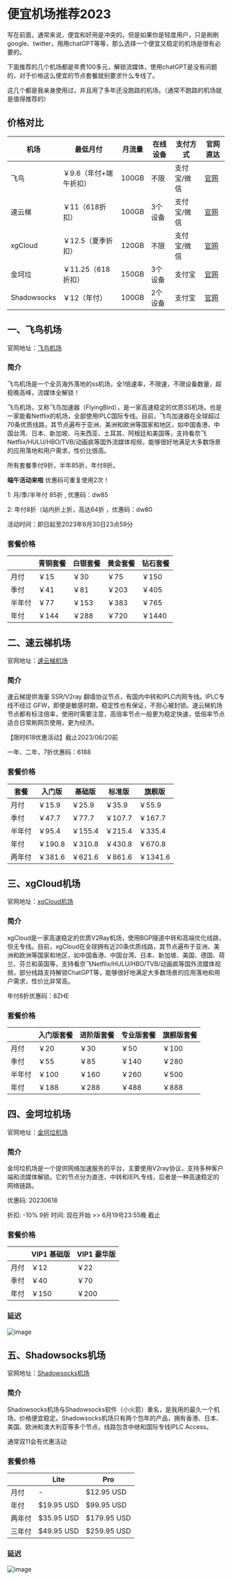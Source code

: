 # 便宜机场推荐2023

写在前面，通常来说，便宜和好用是冲突的。但是如果你是轻度用户，只是刷刷google、twitter，用用chatGPT等等，那么选择一个便宜又稳定的机场是很有必要的。

下面推荐的几个机场都是年费100多元，解锁流媒体，使用chatGPT是没有问题的，对于价格这么便宜的节点套餐就别要求什么专线了。

这几个都是我亲身使用过，并且用了多年还没跑路的机场。（通常不跑路的机场就是值得推荐的）

## 价格对比

|机场|最低月付|月流量|在线设备|支付方式|官网直达|
|----|----|----|----|----|----|
|飞鸟|￥9.6（年付+端午折扣）|100GB|不限|支付宝/微信|[官网](https://clever99.com/j/flyingbird)|
|速云梯|￥11（618折扣）|100GB|3个设备|支付宝/微信|[官网](https://clever99.com/j/suyunti)|
|xgCloud|￥12.5（夏季折扣）|120GB|不限|支付宝/微信|[官网](https://clever99.com/j/xgcloud)|
|金坷垃|￥11.25（618折扣）|150GB|3个设备|支付宝|[官网](https://clever99.com/j/jinkela)|
|Shadowsocks|￥12（年付）|100GB|2个设备|支付宝|[官网](https://clever99.com/j/shadowsocks)|

## 一、飞鸟机场

官网地址：[飞鸟机场](https://clever99.com/j/flyingbird)

### 简介

飞鸟机场是一个全员海外落地的ss机场，全1倍速率，不限速，不限设备数量，超稳晚高峰，流媒体全解锁！

飞鸟机场，又称飞鸟加速器（FlyingBird），是一家高速稳定的优质SS机场，也是一家能看Netflix的机场，全部使用IPLC国际专线。目前，飞鸟加速器在全球超过70条优质线路，其节点遍布于亚洲、美洲和欧洲等国家和地区，如中国香港、中国台湾、日本、新加坡、马来西亚、土耳其、阿根廷和美国等，支持看奈飞Netflix/HULU/HBO/TVB/动画疯等国外流媒体视频，能够很好地满足大多数场景的应用落地和用户需求，性价比很高。

所有套餐季付9折，半年85折，年付8折。

**端午活动来啦** 优惠码可重复使用2次！

1: 月/季/半年付 85折 , 优惠码：dw85 

2: 年付8折（站内折上折，高达64折 ，优惠码：dw80

活动时间：即日起至2023年6月30日23点59分


### 套餐价格

||青铜套餐|白银套餐|黄金套餐|钻石套餐|
|----|----|----|----|----|
|月付|￥15|￥30|￥75|￥150|
|季付|￥41|￥81|￥203|￥405|
|半年付|￥77|￥153|￥383|￥765|
|年付|￥144|￥288|￥720|￥1440|

## 二、速云梯机场

官网地址：[速云梯机场](https://clever99.com/j/suyunti)

### 简介

速云梯提供海量 SSR/V2ray 翻墙协议节点，有国内中转和IPLC内网专线。IPLC专线不经过 GFW，即便是敏感时期，稳定性也有保证，不担心被封锁。速云梯机场节点都有标注倍率，使用时需要注意，高倍率节点一般更为稳定快速，低倍率节点适合日常刷网页使用，更为经济。

【限时618优惠活动】截止2023/06/20前

一年、二年，7折优惠码：6188

### 套餐价格

|套餐|入门版|基础版|标准版|旗舰版|
|----|----|----|----|----|
|月付|￥15.9|￥25.9|￥35.9|￥55.9|
|季付|￥47.7|￥77.7|￥107.7|￥167.7|
|半年付|￥95.4|￥155.4|￥215.4|￥335.4|
|年付|￥190.8|￥310.8|￥430.8|￥670.8|
|两年付|￥381.6|￥621.6|￥861.6|￥1341.6|

## 三、xgCloud机场

官网地址：[xgCloud机场](https://clever99.com/j/xgcloud)

### 简介

xgCloud是一家高速稳定的优质V2Ray机场，使用BGP隧道中转和高端优化线路，但无专线。目前，xgCloud在全球拥有近20条优质线路，其节点遍布于亚洲、美洲和欧洲等国家和地区，如中国香港、中国台湾、日本、新加坡、美国、德国、荷兰、芬兰和英国等，支持看奈飞Netflix/HULU/HBO/TVB/动画疯等国外流媒体视频，部分线路支持解锁ChatGPT等，能够很好地满足大多数场景的应用落地和用户需求，性价比非常高。

年付8折优惠码：8ZHE

### 套餐价格

||入门版套餐|进阶版套餐|专业版套餐|旗舰版套餐|
|----|----|----|----|----|
|月付|￥20|￥30|￥50|￥100|
|季付|￥55|￥85|￥140|￥280|
|半年付|￥100|￥160|￥260|￥500|
|年付|￥188|￥288|￥488|￥888|

## 四、金坷垃机场

官网地址：[金坷垃机场](https://clever99.com/j/jinkela)

### 简介

金坷垃机场是一个提供网络加速服务的平台，主要使用V2ray协议，支持多种客户端和流媒体解锁。它的节点分为直连、中转和IEPL专线，后者是一种高速稳定的网络链路。

优惠码: 20230618

折扣: -10% 9折 时间: 现在开始 >> 6月19号23:55晚 截止

### 套餐价格

||VIP1 基础版|VIP1 豪华版|
|----|----|----|
|月付|￥12|￥22|
|季付|￥40|￥70|
|年付|￥150|￥200|

### 延迟

![image](https://raw.githubusercontent.com/winston779/cheap-recommendation/main/img/jinkela.jpg)

## 五、Shadowsocks机场

官网地址：[Shadowsocks机场](https://clever99.com/j/shadowsocks)

### 简介

Shadowsocks机场与Shadowsocks软件（小火箭）重名，是我用的最久一个机场，价格便宜稳定。Shadowsocks机场只有两个包年的产品，拥有香港、日本、美国、欧洲和澳大利亚等多个节点，线路包含中继和国际专线IPLC Access。

通常双11会有优惠活动

### 套餐价格

||Lite|Pro|
|----|----|----|
|月付|-|$12.95 USD|
|年付|$19.95 USD|$99.95 USD|
|两年付|$35.95 USD|$179.95 USD|
|三年付|$49.95 USD|$259.95 USD|

### 延迟

![image](https://raw.githubusercontent.com/winston779/cheap-recommendation/main/img/shadowsocks.jpg)

